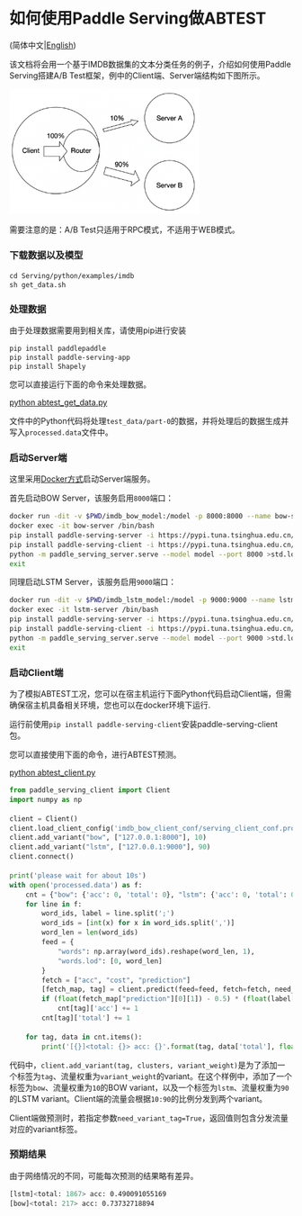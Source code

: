 # 如何使用Paddle Serving做ABTEST

(简体中文|[English](./ABTEST_IN_PADDLE_SERVING.md))

该文档将会用一个基于IMDB数据集的文本分类任务的例子，介绍如何使用Paddle Serving搭建A/B Test框架，例中的Client端、Server端结构如下图所示。

<img src="images/abtest.png" style="zoom:33%;" />

需要注意的是：A/B Test只适用于RPC模式，不适用于WEB模式。

### 下载数据以及模型

``` shell
cd Serving/python/examples/imdb
sh get_data.sh
```

### 处理数据
由于处理数据需要用到相关库，请使用pip进行安装
``` shell
pip install paddlepaddle
pip install paddle-serving-app
pip install Shapely
````
您可以直接运行下面的命令来处理数据。

[python abtest_get_data.py](../python/examples/imdb/abtest_get_data.py)

文件中的Python代码将处理`test_data/part-0`的数据，并将处理后的数据生成并写入`processed.data`文件中。

### 启动Server端

这里采用[Docker方式](RUN_IN_DOCKER_CN.md)启动Server端服务。

首先启动BOW Server，该服务启用`8000`端口：

```bash
docker run -dit -v $PWD/imdb_bow_model:/model -p 8000:8000 --name bow-server registry.baidubce.com/paddlepaddle/serving:latest /bin/bash
docker exec -it bow-server /bin/bash
pip install paddle-serving-server -i https://pypi.tuna.tsinghua.edu.cn/simple
pip install paddle-serving-client -i https://pypi.tuna.tsinghua.edu.cn/simple
python -m paddle_serving_server.serve --model model --port 8000 >std.log 2>err.log &
exit
```

同理启动LSTM Server，该服务启用`9000`端口：

```bash
docker run -dit -v $PWD/imdb_lstm_model:/model -p 9000:9000 --name lstm-server registry.baidubce.com/paddlepaddle/serving:latest /bin/bash
docker exec -it lstm-server /bin/bash
pip install paddle-serving-server -i https://pypi.tuna.tsinghua.edu.cn/simple
pip install paddle-serving-client -i https://pypi.tuna.tsinghua.edu.cn/simple
python -m paddle_serving_server.serve --model model --port 9000 >std.log 2>err.log &
exit
```

### 启动Client端
为了模拟ABTEST工况，您可以在宿主机运行下面Python代码启动Client端，但需确保宿主机具备相关环境，您也可以在docker环境下运行.

运行前使用`pip install paddle-serving-client`安装paddle-serving-client包。


您可以直接使用下面的命令，进行ABTEST预测。

[python abtest_client.py](../python/examples/imdb/abtest_client.py)

```python
from paddle_serving_client import Client
import numpy as np

client = Client()
client.load_client_config('imdb_bow_client_conf/serving_client_conf.prototxt')
client.add_variant("bow", ["127.0.0.1:8000"], 10)
client.add_variant("lstm", ["127.0.0.1:9000"], 90)
client.connect()

print('please wait for about 10s')
with open('processed.data') as f:
    cnt = {"bow": {'acc': 0, 'total': 0}, "lstm": {'acc': 0, 'total': 0}}
    for line in f:
        word_ids, label = line.split(';')
        word_ids = [int(x) for x in word_ids.split(',')]
        word_len = len(word_ids)
        feed = {
            "words": np.array(word_ids).reshape(word_len, 1),
            "words.lod": [0, word_len]
        }
        fetch = ["acc", "cost", "prediction"]
        [fetch_map, tag] = client.predict(feed=feed, fetch=fetch, need_variant_tag=True,batch=True)
        if (float(fetch_map["prediction"][0][1]) - 0.5) * (float(label[0]) - 0.5) > 0:
            cnt[tag]['acc'] += 1
        cnt[tag]['total'] += 1

    for tag, data in cnt.items():
        print('[{}]<total: {}> acc: {}'.format(tag, data['total'], float(data['acc'])/float(data['total']) ))
```
代码中，`client.add_variant(tag, clusters, variant_weight)`是为了添加一个标签为`tag`、流量权重为`variant_weight`的variant。在这个样例中，添加了一个标签为`bow`、流量权重为`10`的BOW variant，以及一个标签为`lstm`、流量权重为`90`的LSTM variant。Client端的流量会根据`10:90`的比例分发到两个variant。

Client端做预测时，若指定参数`need_variant_tag=True`，返回值则包含分发流量对应的variant标签。

### 预期结果
由于网络情况的不同，可能每次预测的结果略有差异。
``` bash
[lstm]<total: 1867> acc: 0.490091055169
[bow]<total: 217> acc: 0.73732718894
```
